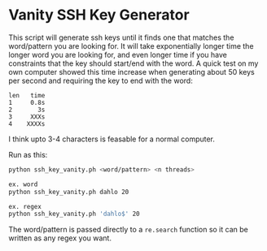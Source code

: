 # Vanity SSH Key Generator

This script will generate ssh keys until it finds one that matches the word/pattern you are looking for. It will take exponentially longer time the longer word you are looking for, and even longer time if you have constraints that the key should start/end with the word. A quick test on my own computer showed this time increase when generating about 50 keys per second and requiring the key to end with the word:

```
len   time
1     0.8s
2       3s
3     XXXs
4    XXXXs
```

I think upto 3-4 characters is feasable for a normal computer.

Run as this:

```bash
python ssh_key_vanity.ph <word/pattern> <n threads>

ex. word
python ssh_key_vanity.ph dahlo 20

ex. regex
python ssh_key_vanity.ph 'dahlo$' 20
```

The word/pattern is passed directly to a `re.search` function so it can be written as any regex you want.
